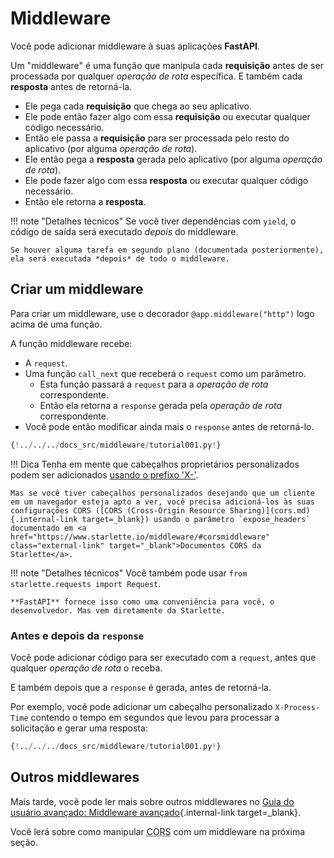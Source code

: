 # Middleware

Você pode adicionar middleware à suas aplicações **FastAPI**.

Um "middleware" é uma função que manipula cada **requisição** antes de ser processada por qualquer *operação de rota* específica. E também cada **resposta** antes de retorná-la.

* Ele pega cada **requisição** que chega ao seu aplicativo.
* Ele pode então fazer algo com essa **requisição** ou executar qualquer código necessário.
* Então ele passa a **requisição** para ser processada pelo resto do aplicativo (por alguma *operação de rota*).
* Ele então pega a **resposta** gerada pelo aplicativo (por alguma *operação de rota*).
* Ele pode fazer algo com essa **resposta** ou executar qualquer código necessário.
* Então ele retorna a **resposta**.

!!! note "Detalhes técnicos"
    Se você tiver dependências com `yield`, o código de saída será executado *depois* do middleware.

    Se houver alguma tarefa em segundo plano (documentada posteriormente), ela será executada *depois* de todo o middleware.

## Criar um middleware

Para criar um middleware, use o decorador `@app.middleware("http")` logo acima de uma função.

A função middleware recebe:

* A `request`.
* Uma função `call_next` que receberá o `request` como um parâmetro.
    * Esta função passará a `request` para a *operação de rota* correspondente.
    * Então ela retorna a `response` gerada pela *operação de rota* correspondente.
* Você pode então modificar ainda mais o `response` antes de retorná-lo.

```Python hl_lines="8-9  11  14"
{!../../../docs_src/middleware/tutorial001.py!}
```

!!! Dica
    Tenha em mente que cabeçalhos proprietários personalizados podem ser adicionados <a href="https://developer.mozilla.org/en-US/docs/Web/HTTP/Headers" class="external-link" target="_blank">usando o prefixo 'X-'</a>.

    Mas se você tiver cabeçalhos personalizados desejando que um cliente em um navegador esteja apto a ver, você precisa adicioná-los às suas configurações CORS ([CORS (Cross-Origin Resource Sharing)](cors.md){.internal-link target=_blank}) usando o parâmetro `expose_headers` documentado em <a href="https://www.starlette.io/middleware/#corsmiddleware" class="external-link" target="_blank">Documentos CORS da Starlette</a>.

!!! note "Detalhes técnicos"
    Você também pode usar `from starlette.requests import Request`.

    **FastAPI** fornece isso como uma conveniência para você, o desenvolvedor. Mas vem diretamente da Starlette.

### Antes e depois da `response`

Você pode adicionar código para ser executado com a `request`, antes que qualquer *operação de rota* o receba.

E também depois que a `response` é gerada, antes de retorná-la.

Por exemplo, você pode adicionar um cabeçalho personalizado `X-Process-Time` contendo o tempo em segundos que levou para processar a solicitação e gerar uma resposta:

```Python hl_lines="10  12-13"
{!../../../docs_src/middleware/tutorial001.py!}
```

## Outros middlewares

Mais tarde, você pode ler mais sobre outros middlewares no [Guia do usuário avançado: Middleware avançado](../advanced/middleware.md){.internal-link target=_blank}.

Você lerá sobre como manipular <abbr title="Cross-Origin Resource Sharing">CORS</abbr> com um middleware na próxima seção.
